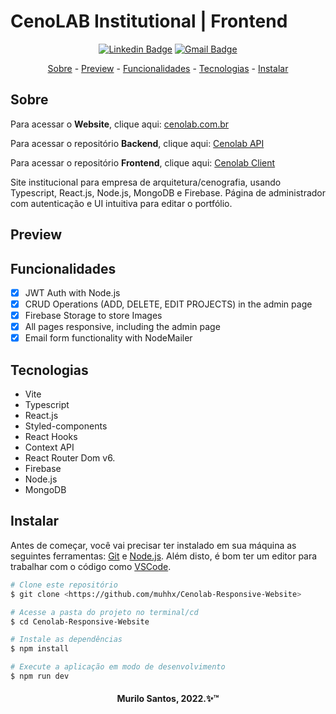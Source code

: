 <h1>CenoLAB Institutional | Frontend</h1>
<div align="center">

[![Linkedin Badge](https://img.shields.io/badge/-Murilo%20Santos-231f20?style=flat-square&logo=Linkedin&logoColor=white&link=https://www.linkedin.com/in/giovannalinda)](https://www.linkedin.com/in/muhhx) 
[![Gmail Badge](https://img.shields.io/badge/-muriloue@gmail.com-231f20?style=flat-square&logo=Gmail&logoColor=white&link=mailto:muriloue@gmail.com)](mailto:muriloue@gmail.com)

</div>
<p align="center">
    <a href="#Sobre">Sobre</a> - 
    <a href="#Preview">Preview</a> - 
    <a href="#Funcionalidades">Funcionalidades</a> - 
    <a href="#Tecnologias">Tecnologias</a> - 
    <a href="#Instalar">Instalar</a>
</p>

## Sobre
<p>Para acessar o <strong>Website</strong>, clique aqui: <a href="https://cenolab.com.br/">cenolab.com.br</a></p>
<p>Para acessar o repositório <strong>Backend</strong>, clique aqui: <a href="https://github.com/muhhx/Cenolab-Backend">Cenolab API</a></p>
<p>Para acessar o repositório <strong>Frontend</strong>, clique aqui: <a href="https://github.com/muhhx/Cenolab-Frontend">Cenolab Client</a></p>

<p>Site institucional para empresa de arquitetura/cenografia, usando Typescript, React.js, Node.js, MongoDB e Firebase. Página de administrador com autenticação e UI intuitiva para editar o portfólio.</p>

## Preview


## Funcionalidades
- [x] JWT Auth with Node.js
- [x] CRUD Operations (ADD, DELETE, EDIT PROJECTS) in the admin page
- [x] Firebase Storage to store Images
- [x] All pages responsive, including the admin page
- [x] Email form functionality with NodeMailer

## Tecnologias
- Vite
- Typescript
- React.js
- Styled-components
- React Hooks
- Context API
- React Router Dom v6.
- Firebase
- Node.js
- MongoDB

## Instalar
<p>Antes de começar, você vai precisar ter instalado em sua máquina as seguintes ferramentas:
    <a href="https://git-scm.com">Git</a> e <a href="https://nodejs.org/en/">Node.js</a>. 
    Além disto, é bom ter um editor para trabalhar com o código como 
    <a href="https://code.visualstudio.com/">VSCode</a>.
</p>

```bash
# Clone este repositório
$ git clone <https://github.com/muhhx/Cenolab-Responsive-Website>

# Acesse a pasta do projeto no terminal/cd
$ cd Cenolab-Responsive-Website

# Instale as dependências
$ npm install

# Execute a aplicação em modo de desenvolvimento
$ npm run dev
```

<h4 align="center">Murilo Santos, 2022.✨™</h4>